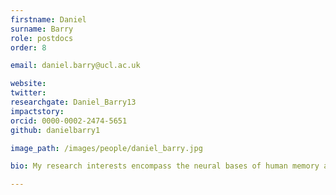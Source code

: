 ```yaml
---
firstname: Daniel
surname: Barry
role: postdocs
order: 8

email: daniel.barry@ucl.ac.uk

website:
twitter:
researchgate: Daniel_Barry13
impactstory:
orcid: 0000-0002-2474-5651
github: danielbarry1

image_path: /images/people/daniel_barry.jpg

bio: My research interests encompass the neural bases of human memory and imagination. To gain a better understanding of these processes, I combine functional MRI and MEG methods, with real-world behaviours. I am currently incorporating neuroscientific findings into the design of artificial neural networks, with a view to enhancing their performance and making them more human-like in their operation.

---
```

